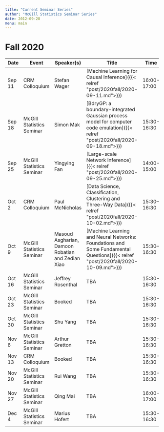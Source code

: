 ```yaml
---
title: "Current Seminar Series"
author: "McGill Statistics Seminar Series"
date: 2012-09-28
menu: main
---
```


# Fall 2020
| Date   | Event                     | Speaker(s)         | Title                                                                                                                                              | Time        | Location                                       |
|--------|---------------------------|--------------------|----------------------------------------------------------------------------------------------------------------------------------------------------|-------------|------------------------------------------------|
| Sep 11 | CRM Colloquium  | Stefan Wager | [Machine Learning for Causal Inference]({{< relref "post/2020fall/2020-09-11.md">}}) | 16:00-17:00 | [Zoom Link](https://umontreal.zoom.us/j/96525367383?pwd=dzBURjBvc2FWTGpyRUh4aURBZ0RvQT09) |
| Sep 18 | McGill Statistics Seminar  | Simon Mak | [BdryGP: a boundary-integrated Gaussian process model for computer code emulation]({{< relref "post/2020fall/2020-09-18.md">}})  | 15:30-16:30 | [Zoom Link](https://mcgill.zoom.us/j/92453904989?pwd=ZDR6RUMxTzNYK0ZiME9ObWtoMGJqdz09) |
| Sep 25 | McGill Statistics Seminar  | Yingying Fan | [Large-scale Network Inference]({{< relref "post/2020fall/2020-09-25.md">}}) | 14:00-15:00 | [Zoom Link](https://mcgill.zoom.us/j/93947077997) |
| Oct 2 | CRM Colloquium  | Paul McNicholas  | [Data Science, Classification, Clustering and Three-Way Data]({{< relref "post/2020fall/2020-10-02.md">}}) | 15:30–16:30 | [Zoom Link](https://umontreal.zoom.us/j/93983313215?pwd=clB6cUNsSjAvRmFMME1PblhkTUtsQT09) |
| Oct 9 | McGill Statistics Seminar  | Masoud Asgharian, Damoon Robatian and Zedian Xiao | [Machine Learning and Neural Networks:  Foundations and Some Fundamental Questions]({{< relref "post/2020fall/2020-10-09.md">}}) | 15:30–16:30 | [Zoom Link](https://mcgill.zoom.us/j/92453904989?pwd=ZDR6RUMxTzNYK0ZiME9ObWtoMGJqdz09) |
| Oct 16 | McGill Statistics Seminar  | Jeffrey Rosenthal  | TBA | 15:30-16:30 | Zoom |
| Oct 23 | McGill Statistics Seminar  | Booked | TBA | 15:30-16:30 | Zoom |
| Oct 30 | McGill Statistics Seminar | Shu Yang | TBA | 15:30-16:30 | Zoom |
| Nov 6 | McGill Statistics Seminar  | Arthur Gretton | TBA | 15:30-16:30 | Zoom |
| Nov 13 | CRM Colloquium  | Booked | TBA | 15:30-16:30 | Zoom |
| Nov 20 | McGill Statistics Seminar  | Rui Wang | TBA | 15:30-16:30 | Zoom |
| Nov 27 | McGill Statistics Seminar  | Qing Mai  | TBA | 16:00-17:00 | Zoom |
| Dec 4 | McGill Statistics Seminar  | Marius Hofert | TBA | 15:30-16:30 | Zoom |
